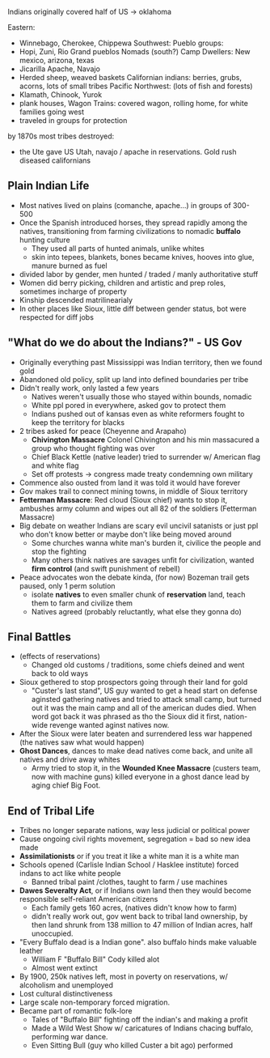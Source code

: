 Indians originally covered half of US -> oklahoma

Eastern:
- Winnebago, Cherokee, Chippewa
Southwest: Pueblo groups:
- Hopi, Zuni, Rio Grand pueblos
Nomads (south?) Camp Dwellers: New mexico, arizona, texas
- Jicarilla Apache, Navajo
- Herded sheep, weaved baskets
Californian indians: berries, grubs, acorns, lots of small tribes
Pacific Northwest: (lots of fish and forests)
- Klamath, Chinook, Yurok
- plank houses, 
Wagon Trains: covered wagon, rolling home, for white families going west
- traveled in groups for protection

by 1870s most tribes destroyed:
- the Ute gave US Utah, navajo / apache in reservations. Gold rush diseased californians

## Plain Indian Life
- Most natives lived on plains  (comanche, apache...) in groups of 300-500
- Once the Spanish introduced horses, they spread rapidly among the natives, transitioning from farming civilizations to nomadic **buffalo** hunting culture
	- They used all parts of hunted animals, unlike whites
	- skin into tepees, blankets, bones became knives, hooves into glue, manure burned as fuel
- divided labor by gender, men hunted / traded / manly authoritative stuff
- Women did berry picking, children and artistic and prep roles, sometimes incharge of property
- Kinship descended matrilinearialy
- In other places like Sioux, little diff between gender status, bot were respected for diff jobs

## "What do we do about the Indians?" - US Gov
- Originally everything past Mississippi was Indian territory, then we found gold
- Abandoned old policy, split up land into defined boundaries per tribe
- Didn't really work, only lasted a few years
	- Natives weren't usually those who stayed within bounds, nomadic
	- White ppl pored in everywhere, asked gov to protect them
	- Indians pushed out of kansas even as white reformers fought to keep the territory for blacks
- 2 tribes asked for peace (Cheyenne and Arapaho)
	- **Chivington Massacre** Colonel Chivington and his min massacured a group who thought fighting was over
	- Chief Black Kettle (native leader) tried to surrender w/ American flag and white flag
	- Set off protests -> congress made treaty condemning own military
- Commence also ousted from land it was told it would have forever
- Gov makes trail to connect mining towns, in middle of Sioux territory
- **Fetterman Massacre**: Red cloud (Sioux chief) wants to stop it, ambushes army column and wipes out all 82 of the soldiers (Fetterman Massacre)
- Big debate on weather Indians are scary evil uncivil satanists or just ppl who don't know better or maybe don't like being moved around
	- Some churches wanna white man's burden it, civilice the people and stop the fighting
	- Many others think natives are savages unfit for civilization, wanted **firm control** (and swift punishment of rebell)
- Peace advocates won the debate kinda, (for now) Bozeman trail gets paused, only 1 perm solution
	- isolate **natives** to even smaller chunk of **reservation** land, teach them to farm and civilize them
	- Natives agreed (probably reluctantly, what else they gonna do)
## Final Battles
- (effects of reservations)
	- Changed old customs / traditions, some chiefs deined and went back to old ways
- Sioux gethered to stop prospectors going through their land for gold
	- "Custer's last stand", US guy wanted to get a head start on defense aginsted gathering natives and tried to attack small camp, but turned out it was the main camp and all of the american dudes died. When word got back it was phrased as tho the Sioux did it first, nation-wide revenge wanted aginst natives now.
- After the Sioux were later beaten and surrendered less war happened (the natives saw what would happen)
- **Ghost Dances**, dances to make dead natives come back, and unite all natives and drive away whites
	- Army tried to stop it, in the **Wounded Knee Massacre** (custers team, now with machine guns) killed everyone in a ghost dance lead by aging chief Big Foot.
## End of Tribal Life
- Tribes no longer separate nations, way less judicial or political power
- Cause ongoing civil rights movement, segregation = bad so new idea made
- **Assimilationists** or if you treat it like a white man it is a white man
- Schools opened (Carlisle Indian School / Hasklee institute) forced indans to act like white people
	- Banned tribal paint /clothes, taught to farm / use machines
- **Dawes Severalty Act**, or if Indians own land then they would become responsible self-reliant American citizens
	- Each family gets 160 acres, (natives didn't know how to farm)
	- didn't really work out, gov went back to tribal land ownership, by then land shrunk from 138 million to 47 million of Indian acres, half unoccupied.
- "Every Buffalo dead is a Indian gone". also buffalo hinds make valuable leather
	- William F "Buffalo Bill" Cody killed alot
	- Almost went extinct
- By 1900, 250k natives left, most in poverty on reservations, w/ alcoholism and unemployed
- Lost cultural distinctiveness
- Large scale non-temporary forced migration. 
- Became part of romantic folk-lore 
	- Tales of "Buffalo Bill" fighting off the indian's and making a profit
	- Made a Wild West Show w/ caricatures of Indians chacing buffalo, performing war dance.
	- Even Sitting Bull (guy who killed Custer a bit ago) performed